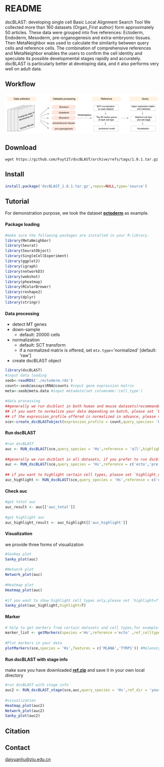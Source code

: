 # README

dscBLAST: developing single cell Basic Local Alignment Search Tool
We collected more than 160 datasets (Organ_First author) form approximately 50 articles. These data were grouped into five references: Ectoderm, Endoderm, Mesoderm, pre-organogenesis and extra-embryonic tissues. Then MetaNeighbor was used to calculate the similarity between query cells and reference cells. The combination of comprehensive references and MetaNeighbor enables the users to confirm the cell identity and speculate its possible developmental stages rapidly and accurately. dscBLAST is particularly better at developing data, and it also performs very well on adult data.


## Workflow
![](Figure/workflow.jpg)

## **Download**

```shell
wget https://github.com/Fuyt27/dscBLAST/archive/refs/tags/1.0.1.tar.gz
```

## **Install**
```R
install.package('dscBLAST_1.0.1.tar.gz',repos=NULL,type='source')
```

## **Tutorial**

For demonstration purpose, we took the dataset **[ectoderm](https://github.com/Fuyt27/dscBLAST/releases/download/1.0.1/ectoderm.rds)** as example.

#### Package loading

```R
#make sure the following packages are installed in your R-library.
library(MetaNeighbor)
library(Seurat)
library(SeuratObject)
library(SingleCellExperiment)
library(ggplot2)
library(igraph)
library(networkD3)
library(webshot)
library(pheatmap)
library(RColorBrewer)
library(reshape2)
library(dplyr)
library(stringr)
```

#### Data processing

- detect MT genes
- down-sample
  - default: 20000 cells
- normalization
  - default: SCT transform
  - if a normalized matrix is offered, set  `mtx.type`='normalized' [default: 'raw']
- create dscBLAST object

```R
library(dscBLAST)
#input data loading
seob<-readRDS('./ectoderm.rds')
count<-seob@assays$RNA@counts #input gene expression matrix
meta<-seob@meta.data #input metadata(set columname:'cell_type') 

#data processing
##generally we run dscblast in both human and mouse datasets(recommanded!), if you prefer to run dscblast for one species, please set ref_species ='single'.
## if you want to normalize your data depending on batch, please set `batch` ='your_batchname'.
## if the expression_profile offered is normalized in advance, please set `mtx.type` = 'normalized'.
sce<-create_dscBLASTobject(expression_profile = count,query_species= 'Hs',metadata = meta,downsample = 20000,batch ='default',mtx.type = 'raw',ref_species ='both')
```



#### Run dscBLAST

```R
#run dscBLAST
auc <- RUN_dscBLAST(sce,query_species = 'Hs',reference = 'all',highlight_celltype=NULL)

##generally we run dscblast in all datasets, if you prefer to run dscblast using certain datasets or datasets, please change the option `reference` ,for example:
auc <- RUN_dscBLAST(sce,query_species = 'Hs',reference = c('ecto','pre'),highlight_celltype=NULL)

## if you want to highlight certain cell types, please set `highlight_celltype`  
auc_highlight <- RUN_dscBLAST(sce,query_species = 'Hs',reference = c('ecto','pre'),highlight_celltype='Melanocyte')
```

#### Check auc
```R
#get total auc 
auc_result <- auc[['auc_total']]

#get highlight auc 
auc_highlight_result <- auc_highlight[['auc_highlight']]
```


#### Visualization

we provide three forms of visualization

```R
#Sankey plot
Sanky_plot(auc)

#Network plot
Network_plot(auc)

#Heatmap plot
Heatmap_plot(auc)

#if you want to show highlight cell types only,please set `highlight=T`
Sanky_plot(auc_highlight,highlight=T)
```



#### Marker

```R
# help to get markers from certain datasets and cell types,for example:
marker_list <- getMarkers(species ='Hs',reference ='ecto' ,ref_celltype ='Melanocyte',ref_dataset ='Eye_Han' ,marker_top_n =20)

#Plot markers in your data
plotMarkers(sce,species = 'Hs',features = c('MLANA','TYRP1')) #Melanocyte markers
```



#### Run dscBLAST with stage info
make sure you have downloaded  **[ref.zip](https://github.com/Fuyt27/dscBLAST/releases/download/1.0.1/ref.zip)** and save it in your own local directory
```R
#run dscBLAST with stage info
auc2 <- RUN_dscBLAST_stage(sce,auc,query_species = 'Hs',ref_dir = 'your_local_dir')

#visualization
Heatmap_plot(auc2)
Network_plot(auc2)
Sanky_plot(auc2)
```



## Citation



## Contact

daiyuanliu@zju.edu.cn

